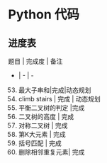# Python 代码
## 进度表
题目 | 完成度 | 备注
- | - | -
53. 最大子串和|完成|动态规划
70. climb stairs | 完成 | 动态规划
110. 平衡二叉树的判定 |完成
104. 二叉树的高度 | 完成
101. 对称二叉树 |  完成 
703. 第K大元素 | 完成
20.  括号匹配 | 完成
1047. 删除相邻重复元素| 完成